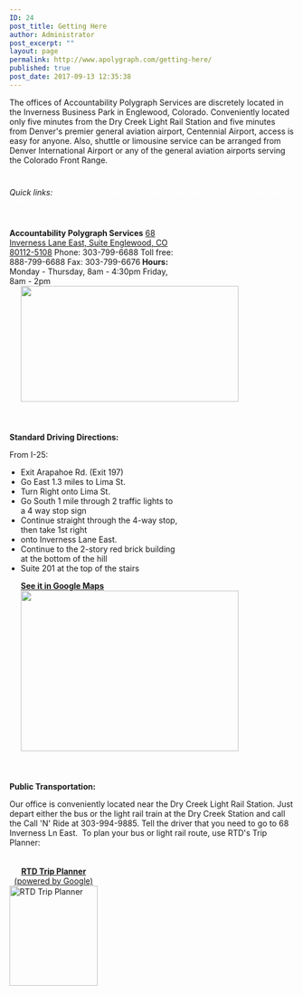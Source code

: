 ```yaml
---
ID: 24
post_title: Getting Here
author: Administrator
post_excerpt: ""
layout: page
permalink: http://www.apolygraph.com/getting-here/
published: true
post_date: 2017-09-13 12:35:38
---
```

<div style="clear: left; float: left; margin-bottom: 40px;">The offices of Accountability Polygraph Services are discretely located in the Inverness Business Park in Englewood, Colorado. Conveniently located only five minutes from the Dry Creek Light Rail Station and five minutes from Denver's premier general aviation airport, Centennial Airport, access is easy for anyone. Also, shuttle or limousine service can be arranged from Denver International Airport or any of the general aviation airports serving the Colorado Front Range.</div>
<div style="clear: left; margin-bottom: 40px;"><em>Quick links:</em>  <a class="btn_blue" style="color: #ffffff; font-size: 12px; margin-left: 20px; margin-right: 20px;" href="#standard directions">Driving Directions</a><a class="btn_blue" style="color: #ffffff; font-size: 12px; margin-left: 20px; margin-right: 20px;" href="#public transportation">Public Transportation</a><a class="btn_blue" style="color: #ffffff; font-size: 12px; margin-left: 20px; margin-right: 20px;" href="#personalized directions">Personalized Directions</a></div>
<div style="clear: left; float: left;">
<div style="float: left; width: 300px;"><strong>Accountability Polygraph Services</strong>
<a href="#personalized directions">68 Inverness Lane East, Suite
Englewood, CO 80112-5108</a>
Phone: 303-799-6688
Toll free: 888-799-6688
Fax: 303-799-6676<strong>
Hours:</strong>
Monday - Thursday, 8am - 4:30pm
Friday, 8am - 2pm</div>
<div style="float: left;"><img style="width: 385px; height: 205px; margin: 0px 20px 20px;" src="/sites/default/files/accountability_polygraph_services_building_view.jpg" alt="" /></div>
</div>
<div style="clear: left; float: left; margin-top: 20px; margin-bottom: 20px;">
<div style="float: left; width: 300px;">

<strong><a name="standard directions"></a>Standard Driving Directions:</strong>

From I-25:
<ul style="padding-left: 20px;">
 	<li>Exit Arapahoe Rd. (Exit 197)</li>
 	<li>Go East 1.3 miles to Lima St.</li>
 	<li>Turn Right onto Lima St.</li>
 	<li>Go South 1 mile through 2 traffic
lights to a 4 way stop sign</li>
 	<li>Continue straight through the
4-way stop, then take 1st right</li>
 	<li>onto Inverness Lane East.</li>
 	<li>Continue to the 2-story red brick
building at the bottom of the hill</li>
 	<li>Suite 201 at the top of the stairs</li>
</ul>
<strong><a style="margin-left: 20px; margin-right: 20px;" href="#personalized directions">See it in Google Maps</a></strong>

</div>
<div style="float: left;"><img style="width: 385px; height: 284px; margin-left: 20px; margin-right: 20px;" src="/sites/default/files/accountability-polygraph-services-location-map.png" alt="" /></div>
</div>
<div style="clear: left; float: left; margin-top: 20px; margin-bottom: 20px;">

<strong><a name="public transportation"></a>Public Transportation:</strong>

Our office is conveniently located near the Dry Creek Light Rail Station. Just depart either the bus or the light rail train at the Dry Creek Station and call the Call 'N' Ride at 303-994-9885. Tell the driver that you need to go to 68 Inverness Ln East.  To plan your bus or light rail route, use RTD's Trip Planner:

</div>
<div style="clear: left; float: left;">
<div style="float: left; width: 156px; text-align: center;"><a href="http://www.rtd-denver.com/GoogleTripPlanner.shtml" target="_blank" rel="noopener"><strong>RTD Trip Planner</strong>
(powered by Google)</a></div>
<div style="clear: left; float: left;"><a href="http://www.rtd-denver.com/GoogleTripPlanner.shtml" target="_blank" rel="noopener"><img style="width: 156px; height: 177px; margin-top: 0px; margin-bottom: 20px;" src="/sites/default/files/RTD-logo-w-icons.png" alt="RTD Trip Planner" /></a></div>
</div>
<div style="clear: left; float: left; margin-top: 20px; margin-bottom: 20px;"></div>